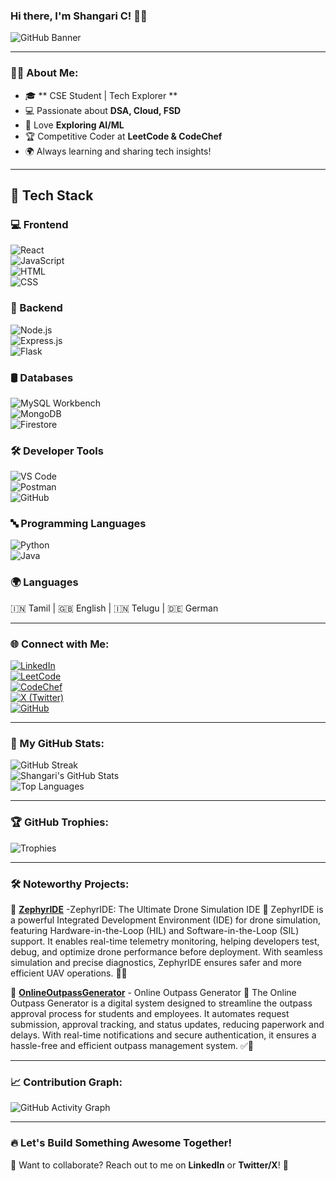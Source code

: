 ### Hi there, I'm **Shangari C**! 👋🚀

![GitHub Banner](https://readme-typing-svg.herokuapp.com?size=25&color=F7B42C&center=true&vCenter=true&width=600&height=40&lines=Welcome+to+my+GitHub!;CSE+Student+%7C+Tech+Enthusiast+%7C+Problem+Solver;Passionate+about+Coding+and+Innovation!;Exploring+DSA%2C+Cloud%2C+and+App+Development!)

---

### **🙋‍♀️ About Me:**  
- 🎓 ** CSE Student | Tech Explorer **
- 💻 Passionate about **DSA, Cloud, FSD**  
- 🚀 Love **Exploring AI/ML**  
- 🏆 Competitive Coder at **LeetCode & CodeChef**  
- 🌍 Always learning and sharing tech insights!  

---
## 🔧 Tech Stack  

### 💻 Frontend  
![React](https://img.shields.io/badge/React-20232A?style=for-the-badge&logo=react&logoColor=61DAFB)  
![JavaScript](https://img.shields.io/badge/JavaScript-F7DF1E?style=for-the-badge&logo=javascript&logoColor=black)  
![HTML](https://img.shields.io/badge/HTML-E34F26?style=for-the-badge&logo=html5&logoColor=white)  
![CSS](https://img.shields.io/badge/CSS-1572B6?style=for-the-badge&logo=css3&logoColor=white)  

### 🚀 Backend  
![Node.js](https://img.shields.io/badge/Node.js-339933?style=for-the-badge&logo=nodedotjs&logoColor=white)  
![Express.js](https://img.shields.io/badge/Express.js-000000?style=for-the-badge&logo=express&logoColor=white)  
![Flask](https://img.shields.io/badge/Flask-000000?style=for-the-badge&logo=flask&logoColor=white)  

### 🛢️ Databases  
![MySQL Workbench](https://img.shields.io/badge/MySQL_Workbench-4479A1?style=for-the-badge&logo=mysql&logoColor=white)  
![MongoDB](https://img.shields.io/badge/MongoDB-47A248?style=for-the-badge&logo=mongodb&logoColor=white)  
![Firestore](https://img.shields.io/badge/Firestore-FFCA28?style=for-the-badge&logo=firebase&logoColor=black)  

### 🛠️ Developer Tools  
![VS Code](https://img.shields.io/badge/VS%20Code-007ACC?style=for-the-badge&logo=visual-studio-code&logoColor=white)  
![Postman](https://img.shields.io/badge/Postman-FF6C37?style=for-the-badge&logo=postman&logoColor=white)  
![GitHub](https://img.shields.io/badge/GitHub-181717?style=for-the-badge&logo=github&logoColor=white)  

### 🔤 Programming Languages  
![Python](https://img.shields.io/badge/Python-3776AB?style=for-the-badge&logo=python&logoColor=white)  
![Java](https://img.shields.io/badge/Java-007396?style=for-the-badge&logo=java&logoColor=white)  

### 🌍 Languages  
🇮🇳 Tamil | 🇬🇧 English | 🇮🇳 Telugu | 🇩🇪 German  

---



### **🌐 Connect with Me:**  
[![LinkedIn](https://img.shields.io/badge/LinkedIn-0077B5?style=for-the-badge&logo=LinkedIn&logoColor=white)](https://www.linkedin.com/in/shangari-chandramohan-55a3a5257/)  
[![LeetCode](https://img.shields.io/badge/LeetCode-FFA116?style=for-the-badge&logo=LeetCode&logoColor=black)](https://leetcode.com/u/Shangari/)  
[![CodeChef](https://img.shields.io/badge/CodeChef-5B4638?style=for-the-badge&logo=CodeChef&logoColor=white)](https://www.codechef.com/users/shangari)  
[![X (Twitter)](https://img.shields.io/badge/X-000000?style=for-the-badge&logo=X&logoColor=white)](https://x.com/shangari00X)  
[![GitHub](https://img.shields.io/badge/GitHub-181717?style=for-the-badge&logo=GitHub&logoColor=white)](https://github.com/shangaric)  
 
---

### **🚀 My GitHub Stats:**  
![GitHub Streak](https://github-readme-streak-stats.herokuapp.com/?user=shangaric&theme=radical&hide_border=true)  
![Shangari's GitHub Stats](https://github-readme-stats.vercel.app/api?username=shangaric&show_icons=true&theme=radical&hide_border=true)  
![Top Languages](https://github-readme-stats.vercel.app/api/top-langs/?username=shangaric&layout=compact&theme=radical&hide_border=true)  

---

### **🏆 GitHub Trophies:**  
![Trophies](https://github-profile-trophy.vercel.app/?username=shangaric&theme=radical&no-frame=true&column=4)  

---

### **🛠️ Noteworthy Projects:**  
🚀 **[ZephyrIDE](https://github.com/shangaric/ZephyrIDE)** -ZephyrIDE: The Ultimate Drone Simulation IDE 🚀
ZephyrIDE is a powerful Integrated Development Environment (IDE) for drone simulation, featuring Hardware-in-the-Loop (HIL) and Software-in-the-Loop (SIL) support. It enables real-time telemetry monitoring, helping developers test, debug, and optimize drone performance before deployment. With seamless simulation and precise diagnostics, ZephyrIDE ensures safer and more efficient UAV operations. 🚁✨ 

🔧 **[OnlineOutpassGenerator](https://github.com/shangaric/OnlineOutpassGenerator)** - Online Outpass Generator 🚀
The Online Outpass Generator is a digital system designed to streamline the outpass approval process for students and employees. It automates request submission, approval tracking, and status updates, reducing paperwork and delays. With real-time notifications and secure authentication, it ensures a hassle-free and efficient outpass management system. ✅🔐

---

### **📈 Contribution Graph:**  
![GitHub Activity Graph](https://github-readme-activity-graph.cyclic.app/graph?username=shangaric&theme=radical)  

---

### **🔥 Let's Build Something Awesome Together!**  
💌 Want to collaborate? Reach out to me on **LinkedIn** or **Twitter/X**! 🚀
